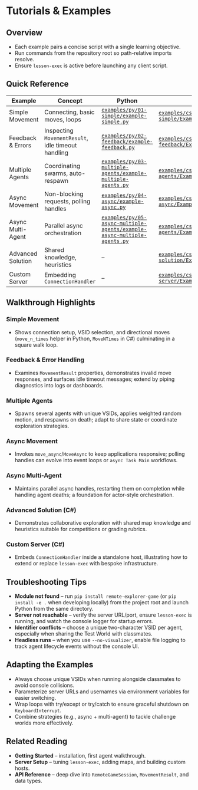 # Tutorials & Examples

## Overview
- Each example pairs a concise script with a single learning objective.
- Run commands from the repository root so path-relative imports resolve.
- Ensure `lesson-exec` is active before launching any client script.

## Quick Reference
| Example | Concept | Python | C# |
| --- | --- | --- | --- |
| Simple Movement | Connecting, basic moves, loops | [`examples/py/01-simple/example-simple.py`](https://github.com/theonlydejf/remote-explorer-game/blob/main/examples/py/01-simple/example-simple.py) | [`examples/csharp/01-simple/ExampleSimple.cs`](https://github.com/theonlydejf/remote-explorer-game/blob/main/examples/csharp/01-simple/ExampleSimple.cs) |
| Feedback & Errors | Inspecting `MovementResult`, idle timeout handling | [`examples/py/02-feedback/example-feedback.py`](https://github.com/theonlydejf/remote-explorer-game/blob/main/examples/py/02-feedback/example-feedback.py) | [`examples/csharp/02-feedback/ExampleFeedback.cs`](https://github.com/theonlydejf/remote-explorer-game/blob/main/examples/csharp/02-feedback/ExampleFeedback.cs) |
| Multiple Agents | Coordinating swarms, auto-respawn | [`examples/py/03-multiple-agents/example-multiple-agents.py`](https://github.com/theonlydejf/remote-explorer-game/blob/main/examples/py/03-multiple-agents/example-multiple-agents.py) | [`examples/csharp/03-multiple-agents/ExampleMultipleAgents.cs`](https://github.com/theonlydejf/remote-explorer-game/blob/main/examples/csharp/03-multiple-agents/ExampleMultipleAgents.cs) |
| Async Movement | Non-blocking requests, polling handles | [`examples/py/04-async/example-async.py`](https://github.com/theonlydejf/remote-explorer-game/blob/main/examples/py/04-async/example-async.py) | [`examples/csharp/04-async/ExampleAsync.cs`](https://github.com/theonlydejf/remote-explorer-game/blob/main/examples/csharp/04-async/ExampleAsync.cs) |
| Async Multi-Agent | Parallel async orchestration | [`examples/py/05-async-multiple-agents/example-async-multiple-agents.py`](https://github.com/theonlydejf/remote-explorer-game/blob/main/examples/py/05-async-multiple-agents/example-async-multiple-agents.py) | [`examples/csharp/05-async-multiple-agents/ExampleAsyncMultipleAgents.cs`](https://github.com/theonlydejf/remote-explorer-game/blob/main/examples/csharp/05-async-multiple-agents/ExampleAsyncMultipleAgents.cs) |
| Advanced Solution | Shared knowledge, heuristics | – | [`examples/csharp/06-example-solution/ExampleSolution.cs`](https://github.com/theonlydejf/remote-explorer-game/blob/main/examples/csharp/06-example-solution/ExampleSolution.cs) |
| Custom Server | Embedding `ConnectionHandler` | – | [`examples/csharp/07-custom-server/ExampleCustomServer.cs`](https://github.com/theonlydejf/remote-explorer-game/blob/main/examples/csharp/07-custom-server/ExampleCustomServer.cs) |

## Walkthrough Highlights
### Simple Movement
- Shows connection setup, VSID selection, and directional moves (`move_n_times` helper in Python, `MoveNTimes` in C#) culminating in a square walk loop.

### Feedback & Error Handling
- Examines `MovementResult` properties, demonstrates invalid move responses, and surfaces idle timeout messages; extend by piping diagnostics into logs or dashboards.

### Multiple Agents
- Spawns several agents with unique VSIDs, applies weighted random motion, and respawns on death; adapt to share state or coordinate exploration strategies.

### Async Movement
- Invokes `move_async`/`MoveAsync` to keep applications responsive; polling handles can evolve into event loops or `async Task Main` workflows.

### Async Multi-Agent
- Maintains parallel async handles, restarting them on completion while handling agent deaths; a foundation for actor-style orchestration.

### Advanced Solution (C#)
- Demonstrates collaborative exploration with shared map knowledge and heuristics suitable for competitions or grading rubrics.

### Custom Server (C#)
- Embeds `ConnectionHandler` inside a standalone host, illustrating how to extend or replace `lesson-exec` with bespoke infrastructure.

## Troubleshooting Tips
- **Module not found** – run `pip install remote-explorer-game` (or `pip install -e .` when developing locally) from the project root and launch Python from the same directory.
- **Server not reachable** – verify the server URL/port, ensure `lesson-exec` is running, and watch the console logger for startup errors.
- **Identifier conflicts** – choose a unique two-character VSID per agent, especially when sharing the Test World with classmates.
- **Headless runs** – when you use `--no-visualizer`, enable file logging to track agent lifecycle events without the console UI.

## Adapting the Examples
- Always choose unique VSIDs when running alongside classmates to avoid console collisions.
- Parameterize server URLs and usernames via environment variables for easier switching.
- Wrap loops with try/except or try/catch to ensure graceful shutdown on `KeyboardInterrupt`.
- Combine strategies (e.g., async + multi-agent) to tackle challenge worlds more effectively.

## Related Reading
- **Getting Started** – installation, first agent walkthrough.
- **Server Setup** – tuning `lesson-exec`, adding maps, and building custom hosts.
- **API Reference** – deep dive into `RemoteGameSession`, `MovementResult`, and data types.

